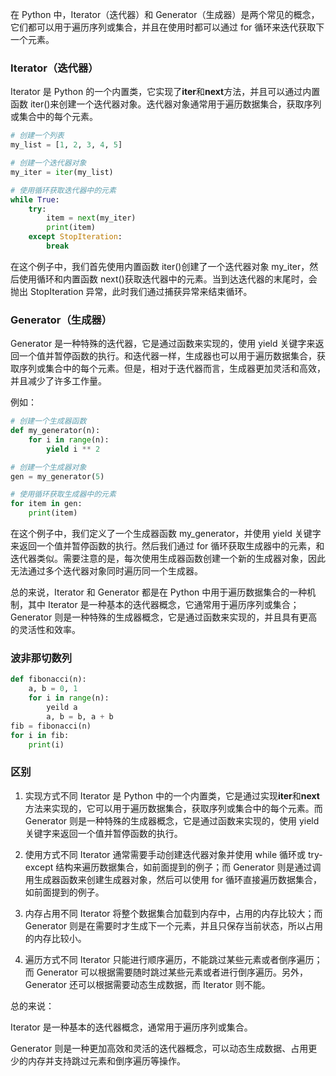 在 Python 中，Iterator（迭代器）和 Generator（生成器）是两个常见的概念，它们都可以用于遍历序列或集合，并且在使用时都可以通过 for 循环来迭代获取下一个元素。

### Iterator（迭代器）

Iterator 是 Python 的一个内置类，它实现了**iter**和**next**方法，并且可以通过内置函数 iter()来创建一个迭代器对象。迭代器对象通常用于遍历数据集合，获取序列或集合中的每个元素。

```python
# 创建一个列表
my_list = [1, 2, 3, 4, 5]

# 创建一个迭代器对象
my_iter = iter(my_list)

# 使用循环获取迭代器中的元素
while True:
    try:
        item = next(my_iter)
        print(item)
    except StopIteration:
        break
```

在这个例子中，我们首先使用内置函数 iter()创建了一个迭代器对象 my_iter，然后使用循环和内置函数 next()获取迭代器中的元素。当到达迭代器的末尾时，会抛出 StopIteration 异常，此时我们通过捕获异常来结束循环。

### Generator（生成器）

Generator 是一种特殊的迭代器，它是通过函数来实现的，使用 yield 关键字来返回一个值并暂停函数的执行。和迭代器一样，生成器也可以用于遍历数据集合，获取序列或集合中的每个元素。但是，相对于迭代器而言，生成器更加灵活和高效，并且减少了许多工作量。

例如：

```python
# 创建一个生成器函数
def my_generator(n):
    for i in range(n):
        yield i ** 2

# 创建一个生成器对象
gen = my_generator(5)

# 使用循环获取生成器中的元素
for item in gen:
    print(item)
```

在这个例子中，我们定义了一个生成器函数 my_generator，并使用 yield 关键字来返回一个值并暂停函数的执行。然后我们通过 for 循环获取生成器中的元素，和迭代器类似。需要注意的是，每次使用生成器函数创建一个新的生成器对象，因此无法通过多个迭代器对象同时遍历同一个生成器。

总的来说，Iterator 和 Generator 都是在 Python 中用于遍历数据集合的一种机制，其中 Iterator 是一种基本的迭代器概念，它通常用于遍历序列或集合；Generator 则是一种特殊的生成器概念，它是通过函数来实现的，并且具有更高的灵活性和效率。

### 波非那切数列

```python
def fibonacci(n):
    a, b = 0, 1
    for i in range(n):
        yeild a
        a, b = b, a + b
fib = fibonacci(n)
for i in fib:
    print(i)

```

### 区别

1. 实现方式不同
   Iterator 是 Python 中的一个内置类，它是通过实现**iter**和**next**方法来实现的，它可以用于遍历数据集合，获取序列或集合中的每个元素。而 Generator 则是一种特殊的生成器概念，它是通过函数来实现的，使用 yield 关键字来返回一个值并暂停函数的执行。

2. 使用方式不同
   Iterator 通常需要手动创建迭代器对象并使用 while 循环或 try-except 结构来遍历数据集合，如前面提到的例子；而 Generator 则是通过调用生成器函数来创建生成器对象，然后可以使用 for 循环直接遍历数据集合，如前面提到的例子。

3. 内存占用不同
   Iterator 将整个数据集合加载到内存中，占用的内存比较大；而 Generator 则是在需要时才生成下一个元素，并且只保存当前状态，所以占用的内存比较小。

4. 遍历方式不同
   Iterator 只能进行顺序遍历，不能跳过某些元素或者倒序遍历；而 Generator 可以根据需要随时跳过某些元素或者进行倒序遍历。另外，Generator 还可以根据需要动态生成数据，而 Iterator 则不能。

总的来说：

Iterator 是一种基本的迭代器概念，通常用于遍历序列或集合。

Generator 则是一种更加高效和灵活的迭代器概念，可以动态生成数据、占用更少的内存并支持跳过元素和倒序遍历等操作。
